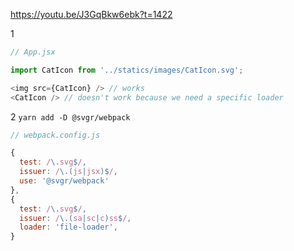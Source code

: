 https://youtu.be/J3GqBkw6ebk?t=1422

1
```javascript
// App.jsx

import CatIcon from '../statics/images/CatIcon.svg';

<img src={CatIcon} /> // works
<CatIcon /> // doesn't work because we need a specific loader
```

2
`yarn add -D @svgr/webpack`

```javascript
// webpack.config.js

{
  test: /\.svg$/,
  issuer: /\.(js|jsx)$/,
  use: '@svgr/webpack'
},
{
  test: /\.svg$/,
  issuer: /\.(sa|sc|c)ss$/,
  loader: 'file-loader',
}
```